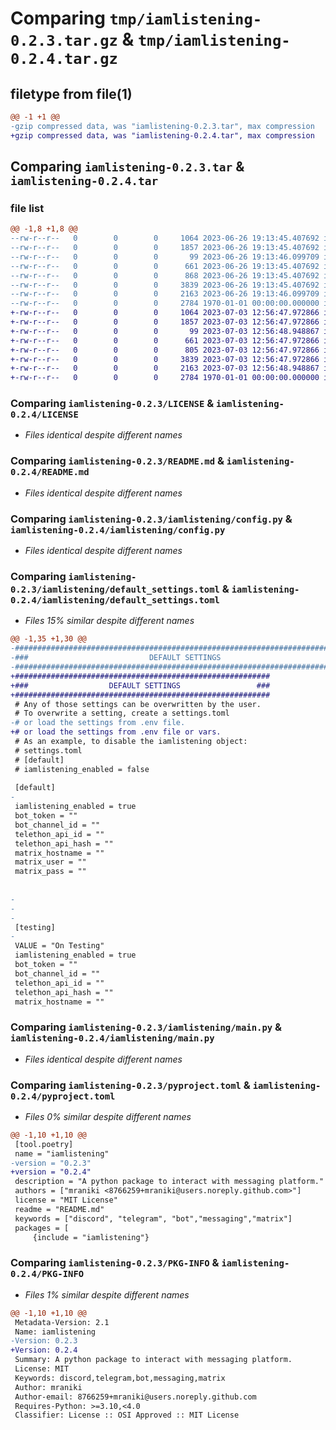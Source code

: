# Comparing `tmp/iamlistening-0.2.3.tar.gz` & `tmp/iamlistening-0.2.4.tar.gz`

## filetype from file(1)

```diff
@@ -1 +1 @@
-gzip compressed data, was "iamlistening-0.2.3.tar", max compression
+gzip compressed data, was "iamlistening-0.2.4.tar", max compression
```

## Comparing `iamlistening-0.2.3.tar` & `iamlistening-0.2.4.tar`

### file list

```diff
@@ -1,8 +1,8 @@
--rw-r--r--   0        0        0     1064 2023-06-26 19:13:45.407692 iamlistening-0.2.3/LICENSE
--rw-r--r--   0        0        0     1857 2023-06-26 19:13:45.407692 iamlistening-0.2.3/README.md
--rw-r--r--   0        0        0       99 2023-06-26 19:13:46.099709 iamlistening-0.2.3/iamlistening/__init__.py
--rw-r--r--   0        0        0      661 2023-06-26 19:13:45.407692 iamlistening-0.2.3/iamlistening/config.py
--rw-r--r--   0        0        0      868 2023-06-26 19:13:45.407692 iamlistening-0.2.3/iamlistening/default_settings.toml
--rw-r--r--   0        0        0     3839 2023-06-26 19:13:45.407692 iamlistening-0.2.3/iamlistening/main.py
--rw-r--r--   0        0        0     2163 2023-06-26 19:13:46.099709 iamlistening-0.2.3/pyproject.toml
--rw-r--r--   0        0        0     2784 1970-01-01 00:00:00.000000 iamlistening-0.2.3/PKG-INFO
+-rw-r--r--   0        0        0     1064 2023-07-03 12:56:47.972866 iamlistening-0.2.4/LICENSE
+-rw-r--r--   0        0        0     1857 2023-07-03 12:56:47.972866 iamlistening-0.2.4/README.md
+-rw-r--r--   0        0        0       99 2023-07-03 12:56:48.948867 iamlistening-0.2.4/iamlistening/__init__.py
+-rw-r--r--   0        0        0      661 2023-07-03 12:56:47.972866 iamlistening-0.2.4/iamlistening/config.py
+-rw-r--r--   0        0        0      805 2023-07-03 12:56:47.972866 iamlistening-0.2.4/iamlistening/default_settings.toml
+-rw-r--r--   0        0        0     3839 2023-07-03 12:56:47.972866 iamlistening-0.2.4/iamlistening/main.py
+-rw-r--r--   0        0        0     2163 2023-07-03 12:56:48.948867 iamlistening-0.2.4/pyproject.toml
+-rw-r--r--   0        0        0     2784 1970-01-01 00:00:00.000000 iamlistening-0.2.4/PKG-INFO
```

### Comparing `iamlistening-0.2.3/LICENSE` & `iamlistening-0.2.4/LICENSE`

 * *Files identical despite different names*

### Comparing `iamlistening-0.2.3/README.md` & `iamlistening-0.2.4/README.md`

 * *Files identical despite different names*

### Comparing `iamlistening-0.2.3/iamlistening/config.py` & `iamlistening-0.2.4/iamlistening/config.py`

 * *Files identical despite different names*

### Comparing `iamlistening-0.2.3/iamlistening/default_settings.toml` & `iamlistening-0.2.4/iamlistening/default_settings.toml`

 * *Files 15% similar despite different names*

```diff
@@ -1,35 +1,30 @@
-###############################################################################
-###                           DEFAULT SETTINGS                              ###
-###############################################################################
+#########################################################
+###                  DEFAULT SETTINGS                 ###
+#########################################################
 # Any of those settings can be overwritten by the user.
 # To overwrite a setting, create a settings.toml
-# or load the settings from .env file.
+# or load the settings from .env file or vars.
 # As an example, to disable the iamlistening object:
 # settings.toml
 # [default]
 # iamlistening_enabled = false
 
 [default]
-
 iamlistening_enabled = true
 bot_token = ""
 bot_channel_id = ""
 telethon_api_id = ""
 telethon_api_hash = ""
 matrix_hostname = ""
 matrix_user = ""
 matrix_pass = ""
 
 
-
-
-
 [testing]
-
 VALUE = "On Testing"
 iamlistening_enabled = true
 bot_token = ""
 bot_channel_id = ""
 telethon_api_id = ""
 telethon_api_hash = ""
 matrix_hostname = ""
```

### Comparing `iamlistening-0.2.3/iamlistening/main.py` & `iamlistening-0.2.4/iamlistening/main.py`

 * *Files identical despite different names*

### Comparing `iamlistening-0.2.3/pyproject.toml` & `iamlistening-0.2.4/pyproject.toml`

 * *Files 0% similar despite different names*

```diff
@@ -1,10 +1,10 @@
 [tool.poetry]
 name = "iamlistening"
-version = "0.2.3"
+version = "0.2.4"
 description = "A python package to interact with messaging platform."
 authors = ["mraniki <8766259+mraniki@users.noreply.github.com>"]
 license = "MIT License"
 readme = "README.md"
 keywords = ["discord", "telegram", "bot","messaging","matrix"]
 packages = [
     {include = "iamlistening"}
```

### Comparing `iamlistening-0.2.3/PKG-INFO` & `iamlistening-0.2.4/PKG-INFO`

 * *Files 1% similar despite different names*

```diff
@@ -1,10 +1,10 @@
 Metadata-Version: 2.1
 Name: iamlistening
-Version: 0.2.3
+Version: 0.2.4
 Summary: A python package to interact with messaging platform.
 License: MIT
 Keywords: discord,telegram,bot,messaging,matrix
 Author: mraniki
 Author-email: 8766259+mraniki@users.noreply.github.com
 Requires-Python: >=3.10,<4.0
 Classifier: License :: OSI Approved :: MIT License
```

